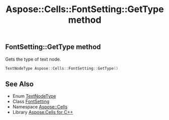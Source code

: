 ﻿---
title: Aspose::Cells::FontSetting::GetType method
linktitle: GetType
second_title: Aspose.Cells for C++ API Reference
description: 'Aspose::Cells::FontSetting::GetType method. Gets the type of text node in C++.'
type: docs
weight: 1100
url: /cpp/aspose.cells/fontsetting/gettype/
---
## FontSetting::GetType method


Gets the type of text node.

```cpp
TextNodeType Aspose::Cells::FontSetting::GetType()
```

## See Also

* Enum [TextNodeType](../../../aspose.cells.drawing.texts/textnodetype/)
* Class [FontSetting](../)
* Namespace [Aspose::Cells](../../)
* Library [Aspose.Cells for C++](../../../)
